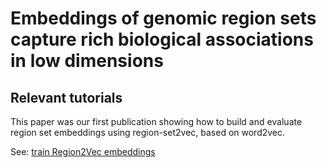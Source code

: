 # Embeddings of genomic region sets capture rich biological associations in low dimensions

## Relevant tutorials

This paper was our first publication showing how to build and evaluate region set embeddings using region-set2vec, based on word2vec.

See: [train Region2Vec embeddings](../tutorials/region2vec.md)